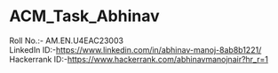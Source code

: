 # ACM_Task_Abhinav
Roll No.:- AM.EN.U4EAC23003\
LinkedIn ID:-https://www.linkedin.com/in/abhinav-manoj-8ab8b1221/ \
Hackerrank ID:-https://www.hackerrank.com/abhinavmanojnair?hr_r=1

